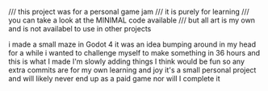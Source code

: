 /// this project was for a personal game jam
/// it is purely for learning 
/// you can take a look at the MINIMAL code available
/// but all art is my own and is not availabel to use in other projects

i made a small maze in Godot 4 
it was an idea bumping around in my head for a while 
i wanted to challenge myself to make something in 36 hours and this is what I made 
I'm slowly adding things I think would be fun so any extra commits are for my own learning and joy
it's a small personal project and will likely never end up as a paid game nor will I complete it 
